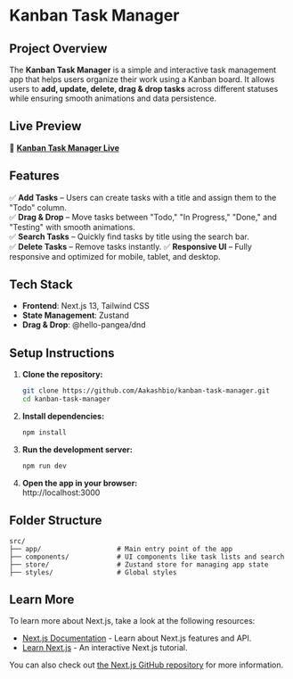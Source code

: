 # **Kanban Task Manager**

## **Project Overview**  

The **Kanban Task Manager** is a simple and interactive task management app that helps users organize their work using a Kanban board. It allows users to **add, update, delete, drag & drop tasks** across different statuses while ensuring smooth animations and data persistence.  

## **Live Preview**  
🚀 **[Kanban Task Manager Live](https://your-vercel-deployment-url.vercel.app)**  

## **Features**  

✅ **Add Tasks** – Users can create tasks with a title and assign them to the "Todo" column.  
✅ **Drag & Drop** – Move tasks between "Todo," "In Progress," "Done," and "Testing" with smooth animations.  
✅ **Search Tasks** – Quickly find tasks by title using the search bar.  
✅ **Delete Tasks** – Remove tasks instantly.
✅ **Responsive UI** – Fully responsive and optimized for mobile, tablet, and desktop.  

## **Tech Stack**  

- **Frontend**: Next.js 13, Tailwind CSS  
- **State Management**: Zustand
- **Drag & Drop**: @hello-pangea/dnd  

## **Setup Instructions**  

1. **Clone the repository:**  
   ```sh
   git clone https://github.com/Aakashbio/kanban-task-manager.git  
   cd kanban-task-manager  
   ```
2. **Install dependencies:**  
   ```sh
   npm install  
   ```
3. **Run the development server:**  
   ```sh
   npm run dev  
   ```
4. **Open the app in your browser:**  
   http://localhost:3000  

## **Folder Structure**  

```
src/
├── app/                   # Main entry point of the app
├── components/            # UI components like task lists and search
├── store/                 # Zustand store for managing app state
├── styles/                # Global styles
```

## Learn More

To learn more about Next.js, take a look at the following resources:

- [Next.js Documentation](https://nextjs.org/docs) - Learn about Next.js features and API.
- [Learn Next.js](https://nextjs.org/learn) - An interactive Next.js tutorial.

You can also check out [the Next.js GitHub repository](https://github.com/vercel/next.js) for more information.
